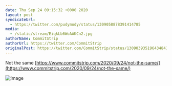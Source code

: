 ```yaml
---
date: Thu Sep 24 09:15:32 +0000 2020
layout: post
syndicateUrl:
  - https://twitter.com/pudymody/status/1309058878391414785
media:
  - /static/stream/EiqkLb6WoAAKCn2.jpg
authorName: CommitStrip
authorUrl: https://twitter.com/CommitStrip
originalPost: https://twitter.com/CommitStrip/status/1309039351964348418
---
```

Not the same
[https://www.commitstrip.com/2020/09/24/not-the-same/](https://www.commitstrip.com/2020/09/24/not-the-same/) 

![Image](/static/stream/EiqkLb6WoAAKCn2.jpg)
